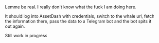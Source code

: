 Lemme be real. I really don't know what the fuck I am doing here.

It should log into AssetDash with credentials, switch to the whale url, fetch the information there, pass the data to a Telegram bot and the bot spits it out again.

Still work in progress
